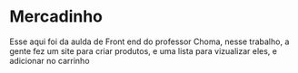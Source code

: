 # Mercadinho

Esse aqui foi da aulda de Front end do professor Choma, nesse trabalho, a gente fez um site para criar produtos, e uma lista para vizualizar eles, e adicionar no carrinho
